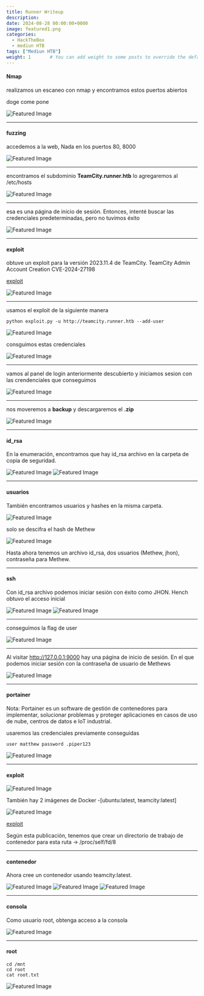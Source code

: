 ```yaml
---
title: Runner Writeup
description: 
date: 2024-08-28 00:00:00+0000
image: featured1.png
categories:
  - HackTheBox
  - mediun HTB
tags: ["Mediun HTB"]
weight: 1       # You can add weight to some posts to override the default sorting (date descending)
---
```



#### Nmap 


realizamos un escaneo con nmap y encontramos estos puertos abiertos

doge come pone

<img src="featured2.png" alt="Featured Image">

---

#### fuzzing 
accedemos a la web, Nada en los puertos 80, 8000

<img src="featured3.png" alt="Featured Image">


---

encontramos el subdominio **TeamCity.runner.htb** lo agregaremos al /etc/hosts

<img src="featured4.png" alt="Featured Image">

---


esa es una página de inicio de sesión. Entonces, intenté buscar las credenciales predeterminadas, pero no tuvimos éxito

<img src="featured5.png" alt="Featured Image">

---

#### exploit

obtuve un exploit para la versión 2023.11.4 de TeamCity. TeamCity Admin Account Creation CVE-2024-27198


[exploit](https://github.com/Chocapikk/CVE-2024-27198/blob/main/exploit.py)

<img src="featured6.png" alt="Featured Image">

---


usamos el exploit de la siguiente manera

```
python exploit.py -u http://teamcity.runner.htb --add-user

```

<img src="featured7.png" alt="Featured Image">

consguimos estas credenciales

<img src="featured8.png" alt="Featured Image">

---


vamos al panel de login anteriormente descubierto y iniciamos sesion con las crendenciales que conseguimos


<img src="featured9.png" alt="Featured Image">

---


nos moveremos a **backup** y descargaremos el **.zip** 

<img src="featured10.png" alt="Featured Image">

---

#### id_rsa

En la enumeración, encontramos que hay id_rsa archivo en la carpeta de copia de seguridad.

<img src="featured11.png" alt="Featured Image"> 



<img src="featured12.png" alt="Featured Image">

---

#### usuarios

También encontramos usuarios y hashes en la misma carpeta.

<img src="featured13.png" alt="Featured Image">

solo se descifra el hash de Methew 


<img src="featured14.png" alt="Featured Image">

Hasta ahora tenemos un archivo id_rsa, dos usuarios (Methew, jhon), contraseña para Methew.


---

#### ssh

Con id_rsa archivo podemos iniciar sesión con éxito como JHON. Hench obtuvo el acceso inicial

<img src="featured15.png" alt="Featured Image">

<img src="featured16.png" alt="Featured Image">

---

conseguimos la flag de user 

<img src="featured17.png" alt="Featured Image">

---

Al visitar http://127.0.0.1:9000 hay una página de inicio de sesión. En el que podemos iniciar sesión con la contraseña de usuario de Methews

<img src="featured18.png" alt="Featured Image">

---

#### portainer

Nota: Portainer es un software de gestión de contenedores para implementar, solucionar problemas y proteger aplicaciones en casos de uso de nube, centros de datos e IoT industrial.

usaremos las credenciales previamente conseguidas 

```
user matthew password .piper123

```

<img src="featured19.png" alt="Featured Image">

---

#### exploit

<img src="featured20.png" alt="Featured Image">

También hay 2 imágenes de Docker -[ubuntu:latest, teamcity:latest]

<img src="featured21.png" alt="Featured Image">

[exploit](https://nitroc.org/en/posts/cve-2024-21626-illustrated/?source=post_page-----103250a9acd3--------------------------------#why-runc-decides-to-use-openat22)

Según esta publicación, tenemos que crear un directorio de trabajo de contenedor para esta ruta → /proc/self/fd/8

---

#### contenedor


Ahora cree un contenedor usando teamcity:latest.

<img src="featured22.png" alt="Featured Image">

<img src="featured23.png" alt="Featured Image">

<img src="featured24.png" alt="Featured Image">

---

#### consola

Como usuario root, obtenga acceso a la consola

<img src="featured25.png" alt="Featured Image">

---

#### root

```
cd /mnt
cd root 
cat root.txt

```

<img src="featured26.png" alt="Featured Image">
